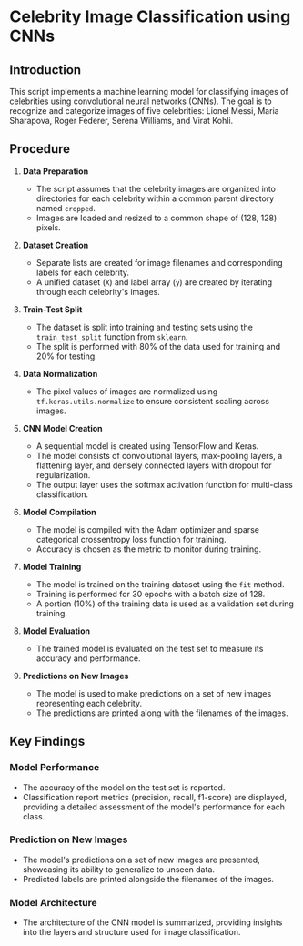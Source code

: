# Celebrity Image Classification using CNNs

## Introduction

This script implements a machine learning model for classifying images of celebrities using convolutional neural networks (CNNs). The goal is to recognize and categorize images of five celebrities: Lionel Messi, Maria Sharapova, Roger Federer, Serena Williams, and Virat Kohli.

## Procedure

1. **Data Preparation**
   - The script assumes that the celebrity images are organized into directories for each celebrity within a common parent directory named `cropped`.
   - Images are loaded and resized to a common shape of (128, 128) pixels.

2. **Dataset Creation**
   - Separate lists are created for image filenames and corresponding labels for each celebrity.
   - A unified dataset (`X`) and label array (`y`) are created by iterating through each celebrity's images.

3. **Train-Test Split**
   - The dataset is split into training and testing sets using the `train_test_split` function from `sklearn`.
   - The split is performed with 80% of the data used for training and 20% for testing.

4. **Data Normalization**
   - The pixel values of images are normalized using `tf.keras.utils.normalize` to ensure consistent scaling across images.

5. **CNN Model Creation**
   - A sequential model is created using TensorFlow and Keras.
   - The model consists of convolutional layers, max-pooling layers, a flattening layer, and densely connected layers with dropout for regularization.
   - The output layer uses the softmax activation function for multi-class classification.

6. **Model Compilation**
   - The model is compiled with the Adam optimizer and sparse categorical crossentropy loss function for training.
   - Accuracy is chosen as the metric to monitor during training.

7. **Model Training**
   - The model is trained on the training dataset using the `fit` method.
   - Training is performed for 30 epochs with a batch size of 128.
   - A portion (10%) of the training data is used as a validation set during training.

8. **Model Evaluation**
   - The trained model is evaluated on the test set to measure its accuracy and performance.

9. **Predictions on New Images**
   - The model is used to make predictions on a set of new images representing each celebrity.
   - The predictions are printed along with the filenames of the images.

## Key Findings

### Model Performance

- The accuracy of the model on the test set is reported.
- Classification report metrics (precision, recall, f1-score) are displayed, providing a detailed assessment of the model's performance for each class.

### Prediction on New Images

- The model's predictions on a set of new images are presented, showcasing its ability to generalize to unseen data.
- Predicted labels are printed alongside the filenames of the images.

### Model Architecture

- The architecture of the CNN model is summarized, providing insights into the layers and structure used for image classification.

